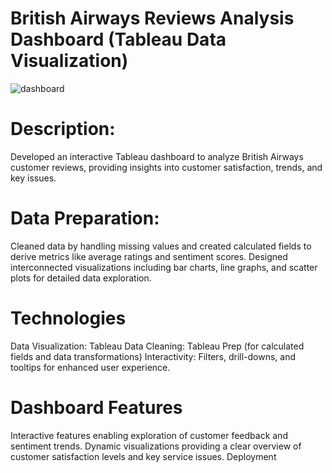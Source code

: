 # British Airways Reviews Analysis Dashboard (Tableau Data Visualization) #
![dashboard](https://github.com/user-attachments/assets/1a1ee448-65bc-45f7-bee4-8075a4934eb6)

# Description: #
Developed an interactive Tableau dashboard to analyze British Airways customer reviews, providing insights into customer satisfaction, trends, and key issues.

# Data Preparation: #
Cleaned data by handling missing values and created calculated fields to derive metrics like average ratings and sentiment scores.
Designed interconnected visualizations including bar charts, line graphs, and scatter plots for detailed data exploration.

# Technologies #
Data Visualization: Tableau
Data Cleaning: Tableau Prep (for calculated fields and data transformations)
Interactivity: Filters, drill-downs, and tooltips for enhanced user experience.

# Dashboard Features #
Interactive features enabling exploration of customer feedback and sentiment trends.
Dynamic visualizations providing a clear overview of customer satisfaction levels and key service issues.
Deployment

